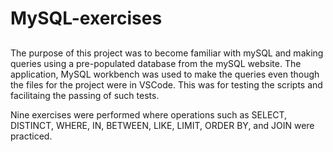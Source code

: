 # MySQL-exercises

## 
The purpose of this project was to become familiar with mySQL and making queries using a pre-populated database from the mySQL website. The application, MySQL workbench was used to make the queries even though the files for the project were in VSCode. This was for testing the scripts and facilitaing the passing of such tests.

Nine exercises were performed where operations such as SELECT, DISTINCT, WHERE, IN, BETWEEN, LIKE, LIMIT, ORDER BY, and JOIN were practiced. 
